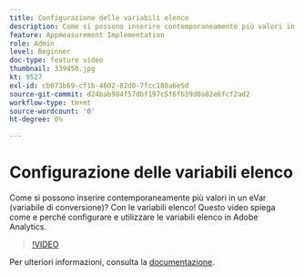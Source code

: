 ```yaml
---
title: Configurazione delle variabili elenco
description: Come si possono inserire contemporaneamente più valori in un eVar (variabile di conversione)? Con le variabili elenco! Questo video spiega come e perché configurare e utilizzare le variabili elenco in Adobe Analytics.
feature: Appmeasurement Implementation
role: Admin
level: Beginner
doc-type: feature video
thumbnail: 339450.jpg
kt: 9527
exl-id: cb073b69-cf1b-4602-82d0-7fcc180a6e5d
source-git-commit: d24bab984f57dbf197c5f6fb39d0a82e6fcf2ad2
workflow-type: tm+mt
source-wordcount: '0'
ht-degree: 0%

---
```


# Configurazione delle variabili elenco

Come si possono inserire contemporaneamente più valori in un eVar (variabile di conversione)? Con le variabili elenco! Questo video spiega come e perché configurare e utilizzare le variabili elenco in Adobe Analytics.

>[!VIDEO](https://video.tv.adobe.com/v/342199/?quality=12&learn=on&captions=ita)

Per ulteriori informazioni, consulta la [documentazione](https://experienceleague.adobe.com/docs/analytics/admin/admin-tools/conversion-variables/list-var-admin.html?lang=it).
